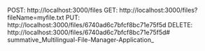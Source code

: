 POST:       http://localhost:3000/files
GET:        http://localhost:3000/files?fileName=myfile.txt
PUT:        http://localhost:3000/files/6740ad6c7bfcf8bc71e75f5d
DELETE:     http://localhost:3000/files/6740ad6c7bfcf8bc71e75f5d# summative_Multilingual-File-Manager-Application_
